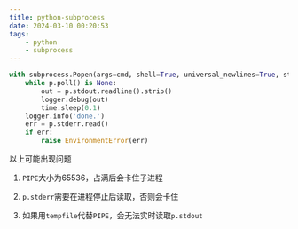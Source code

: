 ```yaml
---
title: python-subprocess
date: 2024-03-10 00:20:53
tags:
    - python
    - subprocess
---
```


```python
with subprocess.Popen(args=cmd, shell=True, universal_newlines=True, stdout=subprocess.PIPE, stderr=subprocess.PIPE) as p:
    while p.poll() is None:
        out = p.stdout.readline().strip()
        logger.debug(out)
        time.sleep(0.1)
    logger.info('done.')
    err = p.stderr.read()
    if err:
        raise EnvironmentError(err)
```

以上可能出现问题

1. `PIPE`大小为65536，占满后会卡住子进程

2. `p.stderr`需要在进程停止后读取，否则会卡住

3. 如果用`tempfile`代替`PIPE`，会无法实时读取`p.stdout`
